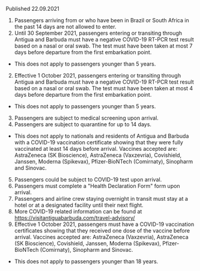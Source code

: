 Published 22.09.2021
1. Passengers arriving from or who have been in Brazil or South Africa in the past 14 days are not allowed to enter.
2. Until 30 September 2021, passengers entering or transiting through Antigua and Barbuda must have a negative COVID-19 RT-PCR test result based on a nasal or oral swab. The test must have been taken at most 7 days before departure from the first embarkation point.
- This does not apply to passengers younger than 5 years.
2. Effective 1 October 2021, passengers entering or transiting through Antigua and Barbuda must have a negative COVID-19 RT-PCR test result based on a nasal or oral swab. The test must have been taken at most 4 days before departure from the first embarkation point.
- This does not apply to passengers younger than 5 years.
3. Passengers are subject to medical screening upon arrival.
4. Passengers are subject to quarantine for up to 14 days.
- This does not apply to nationals and residents of Antigua and Barbuda with a COVID-19 vaccination certificate showing that they were fully vaccinated at least 14 days before arrival. Vaccines accepted are: AstraZeneca (SK Bioscience), AstraZeneca (Vaxzevria), Covishield, Janssen, Moderna (Spikevax), Pfizer-BioNTech (Comirnaty), Sinopharm and Sinovac.
5. Passengers could be subject to COVID-19 test upon arrival.
6. Passengers must complete a "Health Declaration Form" form upon arrival.
7. Passengers and airline crew staying overnight in transit must stay at a hotel or at a designated facility until their next flight.
8. More COVID-19 related information can be found at <a href="https://visitantiguabarbuda.com/travel-advisory/">https://visitantiguabarbuda.com/travel-advisory/</a>
9. Effective 1 October 2021, passengers must have a COVID-19 vaccination certificates showing that they received one dose of the vaccine before arrival. Vaccines accepted are: AstraZeneca (Vaxzevria), AstraZeneca (SK Bioscience), Covishield, Janssen, Moderna (Spikevax), Pfizer-BioNTech (Comirnaty), Sinopharm and Sinovac.
- This does not apply to passengers younger than 18 years.